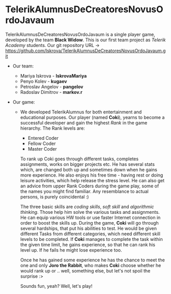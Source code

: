 # TelerikAlumnusDeCreatoresNovusOrdoJavaum

TelerikAlumnusDeCreatoresNovusOrdoJavaum is a single player game, developed by the team **Black Widow**.
This is our first team project as *Telerik Academy* students.
Our git repository URL -> https://github.com/Iskrova/TelerikAlumnusDeCreatoresNovusOrdoJavaum.git

- Our team:
   - Mariya Iskrova    - **IskrovaMariya**
   - Penyo Kolev       - **kugaev**
   - Petroslav Angelov - **pangelov**
   - Radoslav Dimitrov - **markov.r**

- Our game:
  - We developed TelerikAlumnus for both entertainment and educational purposes.
  Our player (named **Coki**), yearns to become a successful developer and gain the highest *Rank* in the game hierarchy.
  The Rank levels are:
     - Entered Coder
     - Fellow Coder
     - Master Coder
     
    To rank up Coki goes through different tasks, completes assignments, works on bigger projects etc.
    He has several stats which, are changed both up and sometimes down when he gains more experience.
    He also enjoys his free time - having rest or doing leisure activities, which help release the stress level.
    He can also get an advice from upper Rank Coders during the game play, some of the names you might find familiar.
    Any resemblance to actual persons, is purely coincidental :)
   
    The three basic skills are *coding skills*, *soft skill* and *algorithmic thinking*. Those help him solve the various tasks and assignments.
    He can equip various HW tools or use faster Internet connection in order to boost the skills up.
    During the game, **Coki** will go through several hardships, that put his abilities to test. He would be given different Tasks from
    different categories, which need different skill levels to be completed. If **Coki** manages to complete the task within the given time
    limit, he gains experience, so that he can rank his level up. If he fails he might lose experience too.
   
    Once he has gained some experience he has the chance to meet the one and only **Joro the Rabbit**, who makes **Coki**
    choose whether he would rank up or .. well, something else, but let's not spoil the surprise :>
    
    Sounds fun, yeah? Well, let's play!
